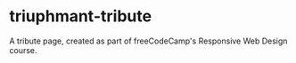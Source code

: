 # triuphmant-tribute
A tribute page, created as part of freeCodeCamp's Responsive Web Design course.
